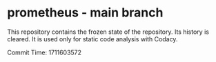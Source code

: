 # prometheus - main branch

This repository contains the frozen state of the repository.
Its history is cleared. It is used only for static code
analysis with Codacy.

Commit Time: 1711603572